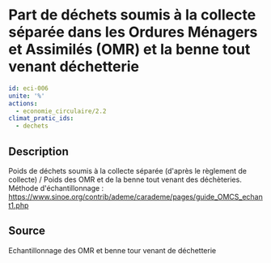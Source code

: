 # Part de déchets soumis à la collecte séparée dans les Ordures Ménagers et Assimilés (OMR) et la benne tout venant déchetterie
```yaml
id: eci-006
unite: '%'
actions:
  - economie_circulaire/2.2
climat_pratic_ids:
  - dechets
```
## Description
Poids de déchets soumis à la collecte séparée (d'après le règlement de collecte) / Poids des OMR et de la benne tout venant des déchèteries.
Méthode d'échantillonnage : https://www.sinoe.org/contrib/ademe/carademe/pages/guide_OMCS_echant1.php

## Source
Echantillonnage des OMR et benne tour venant de déchetterie

